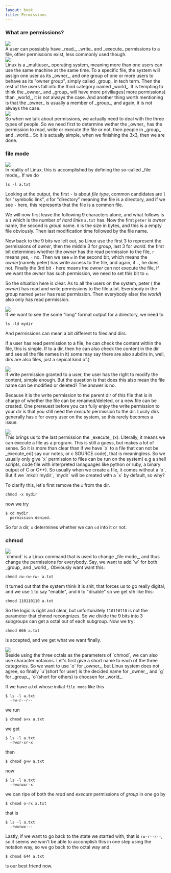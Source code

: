 ```yaml
---
layout: book
title: Permissions
---
```


### What are permissions?
<div class="slide">
  <img src="/LGCB-assets/bash/perm_1.png" />
</div>
A user can possiably have _read_, _write_ and _execute_ permissions to a file, other
permissions exist, less commonly used though.
<div class="slide">
  <img src="/LGCB-assets/bash/perm_2.png" />
</div>
Linux is a _multiuser_ operating system, meaning more than one users can use
the same machine at the same time. To a specific file, the system will assign
one user as its _owner_, and one group of one or more users to behave as its
"owner group", simply called _group_ in tech term. Then the rest of the users
fall into the third category named _world_. It is tempting to think the
_owner_ and _group_ will have more priviliages( more permissions) than _world_, it is not always the case.
And another thing worth mentioning is that the _owner_ is usually a member of
_group_, and again, it is not always the case.
<div class="slide">
  <img src="/LGCB-assets/bash/perm_3.png" />
</div>
So when we talk about permissions, we actually need to deal with the three
types of people. So we need first to determine wether the _owner_ has the
permission to read, write or execute the file or not, then people in
_group_ and _world_. So it is actually simple, when we finishing the 3x3, then
we are done.

### file mode
<div class="slide">
  <img src="/LGCB-assets/bash/perm_4.png" />
</div>
In reality of Linux, this is accomplished  by defining the so-called _file mode_.
If we do 

    ls -l a.txt

Looking at the output, the first `-` is about _file type_, common candidates are `l` for "symbolic link", `d` for "directory" meaning the file is a directory, and if we see `-` here, this represents that the file is a common file.

We will now first leave the following 9 characters alone, and what follows is
a `1` which is the number of _hard links_ `a.txt` has. Now the first `peter`
is _owner_ name, the second is _group_ name. `0` is the size in bytes, and this
is a empty file obviously. Then last modification time followed by the file
name.

Now back to the 9 bits we left out, so Linux use the first 3 to represent the
permissions of _owner_, then the middle 3 for _group_, last 3 for _world_.
 the first bit determines whether the _owner_ has the read permission to the
file, `r` means yes, `-` no. Then we see `w` in the second bit, which means
the _owner_(namely peter) has write access to the file, and again, if `-`,
he does not. Finally the 3rd bit `-` here means the _owner_ can not execute
the file, if we want the _owner_ has such permission, we need to set this bit
to `x`.

So the situation here is clear. As to all the users on the system, peter ( the
_owner_) has read and write permissions to the file a.txt. Everybody in the
group named `peter` has read permission. Then everybody else( the _world_)
also only has read permission.
<div class="slide">
  <img src="/LGCB-assets/bash/perm_5.png" />
</div>
If we want to see the some "long" format output for a directory, we need to

    ls -ld mydir

And permissions can mean a bit different to files and dirs.

If a user has read permission to a file, he can check the content within the
file, this is simple. If to a dir, then he can also check the content in the
dir and see all the file names in it( some may say there are also subdirs in,
well, dirs are also files, just a sepical kind of.)
<div class="slide">
  <img src="/LGCB-assets/bash/perm_6.png" />
</div>
If write permission granted to a user, the user has the right to modify the
content, simple enough. But the question is that does this also mean the file name can be modified or deleted? The answer is no. 

Because it is the write permission to the parent dir of this file that is in
charge of whether the file can be renamed/deleted, or a new file can be
created. One prereuest before you can fully enjoy the write permission to your
dir is that you still need the _execute_ permission to the dir. Lucily dirs
generally has `x` for every user on the system, so this rarely becomes a
issue.
<div class="slide">
  <img src="/LGCB-assets/bash/perm_7.png" />
</div>
This brings us to the last permission the _execute_ (x).
Literally, it means we can execute a file as a program. This is still a guess,
but makes a lot of sense. So it is more than clear than if we have `x` to a
file that can not be _execute_ed( say our notes, or c SOURCE code), that is meaningless. So we usually only give `x` permission to files can be run on the system( e.g a shell scripts, code file with interpreted lanaguages like python or ruby, a binary output of C or C++). So usually when we create a file, it comes without a `x`. But if we `mkdir mydir`, `mydir` will be created with a `x` by default, so why? 

To clarify this, let's first remove the `x` from the dir.

    chmod -x mydir

now we try

    $ cd mydir
      permission denied.

So for a dir, `x` determines whether we can `cd` into it or not.
### chmod
<div class="slide">
  <img src="/LGCB-assets/bash/perm_8.png" />
</div>
`chmod` is a Linux command that is used to change _file mode_, and thus change the permissions for everybody. Say, we want to add `w` for both _group_ and _world_. Obviously want want this:

    chmod rw-rw-rw- a.txt

It turned out that the system think it is shit, that forces us to go really
digital, and we use `1` to say "enable", and `0` to "disable" so we get sth
like this:

    chmod 110110110 a.txt

So the logic is right and clear, but unfortunately `110110110` is not the
parameter that chmod recongnizes. So we divide the 9 bits into 3 subgroups can
get a octal out of each subgroup. Now we try:

    chmod 666 a.txt 

is accepted, and we get what we want finally.
<div class="slide">
  <img src="/LGCB-assets/bash/perm_9.png" />
</div>
Beside using the three octals as the parameters of `chmod`, we can also use
character notaions. Let's first give a short name to each of the three
categories. So we want to use `o` for _owner_, but Linux system does not
agree, so finally `u`(short for user) is the decided name for _owner_, and `g`
for _group_, `o`(short for others) is choosen for _world_. 

If we have a.txt whose initial `file mode` like this

    $ ls -l a.txt
      -rw-r--r--

we run

    $ chmod a+x a.txt

we get

    $ ls -l a.txt
      -rwxr-xr-x

then

    $ chmod g+w a.txt

now

    $ ls -l a.txt
      -rwxrwxr-x    

we can ripe of both the _read_ and _execute_ permissions of _group_ in one go by

    $ chmod o-rx a.txt

that is

    $ ls -l a.txt
      -rwxrwx---

Lastly, if we want to go back to the state we started with, that is
`rw-r--r--`, so it seems we won't be able to accomplish this in one step using
the notation way, so we go back to the octal way and

    $ chmod 644 a.txt

is our best friend now.
